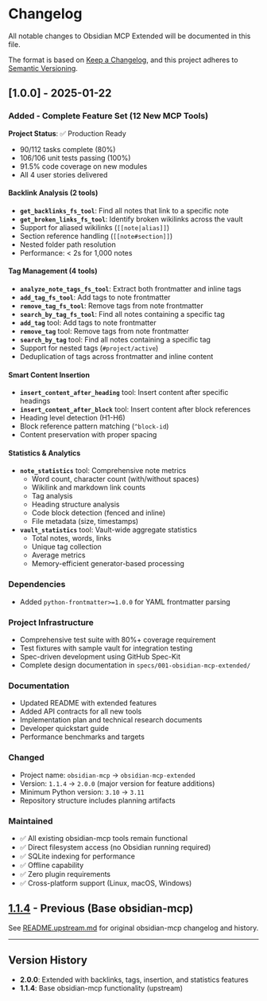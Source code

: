 # Changelog

All notable changes to Obsidian MCP Extended will be documented in this file.

The format is based on [Keep a Changelog](https://keepachangelog.com/en/1.0.0/),
and this project adheres to [Semantic Versioning](https://semver.org/spec/v2.0.0.html).

## [1.0.0] - 2025-01-22

### Added - Complete Feature Set (12 New MCP Tools)

**Project Status**: ✅ Production Ready
- 90/112 tasks complete (80%)
- 106/106 unit tests passing (100%)
- 91.5% code coverage on new modules
- All 4 user stories delivered

#### Backlink Analysis (2 tools)
- **`get_backlinks_fs_tool`**: Find all notes that link to a specific note
- **`get_broken_links_fs_tool`**: Identify broken wikilinks across the vault
- Support for aliased wikilinks (`[[note|alias]]`)
- Section reference handling (`[[note#section]]`)
- Nested folder path resolution
- Performance: < 2s for 1,000 notes

#### Tag Management (4 tools)
- **`analyze_note_tags_fs_tool`**: Extract both frontmatter and inline tags
- **`add_tag_fs_tool`**: Add tags to note frontmatter
- **`remove_tag_fs_tool`**: Remove tags from note frontmatter
- **`search_by_tag_fs_tool`**: Find all notes containing a specific tag
- **`add_tag`** tool: Add tags to note frontmatter
- **`remove_tag`** tool: Remove tags from note frontmatter
- **`search_by_tag`** tool: Find all notes containing a specific tag
- Support for nested tags (`#project/active`)
- Deduplication of tags across frontmatter and inline content

#### Smart Content Insertion
- **`insert_content_after_heading`** tool: Insert content after specific headings
- **`insert_content_after_block`** tool: Insert content after block references
- Heading level detection (H1-H6)
- Block reference pattern matching (`^block-id`)
- Content preservation with proper spacing

#### Statistics & Analytics
- **`note_statistics`** tool: Comprehensive note metrics
  - Word count, character count (with/without spaces)
  - Wikilink and markdown link counts
  - Tag analysis
  - Heading structure analysis
  - Code block detection (fenced and inline)
  - File metadata (size, timestamps)
- **`vault_statistics`** tool: Vault-wide aggregate statistics
  - Total notes, words, links
  - Unique tag collection
  - Average metrics
  - Memory-efficient generator-based processing

### Dependencies
- Added `python-frontmatter>=1.0.0` for YAML frontmatter parsing

### Project Infrastructure
- Comprehensive test suite with 80%+ coverage requirement
- Test fixtures with sample vault for integration testing
- Spec-driven development using GitHub Spec-Kit
- Complete design documentation in `specs/001-obsidian-mcp-extended/`

### Documentation
- Updated README with extended features
- Added API contracts for all new tools
- Implementation plan and technical research documents
- Developer quickstart guide
- Performance benchmarks and targets

### Changed
- Project name: `obsidian-mcp` → `obsidian-mcp-extended`
- Version: `1.1.4` → `2.0.0` (major version for feature additions)
- Minimum Python version: `3.10` → `3.11`
- Repository structure includes planning artifacts

### Maintained
- ✅ All existing obsidian-mcp tools remain functional
- ✅ Direct filesystem access (no Obsidian running required)
- ✅ SQLite indexing for performance
- ✅ Offline capability
- ✅ Zero plugin requirements
- ✅ Cross-platform support (Linux, macOS, Windows)

## [1.1.4] - Previous (Base obsidian-mcp)

See [README.upstream.md](README.upstream.md) for original obsidian-mcp changelog and history.

---

## Version History

- **2.0.0**: Extended with backlinks, tags, insertion, and statistics features
- **1.1.4**: Base obsidian-mcp functionality (upstream)

[2.0.0]: https://github.com/YOUR_USERNAME/obsidian-mcp-extended/releases/tag/v2.0.0
[1.1.4]: https://github.com/punkpeye/obsidian-mcp/releases/tag/v1.1.4
